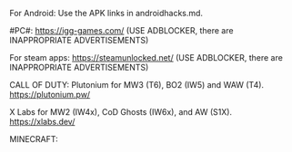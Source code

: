 For Android: Use the APK links in androidhacks.md.

#PC#: https://igg-games.com/ (USE ADBLOCKER, there are INAPPROPRIATE ADVERTISEMENTS)

For steam apps: https://steamunlocked.net/ (USE ADBLOCKER, there are INAPPROPRIATE ADVERTISEMENTS)

CALL OF DUTY:
Plutonium for MW3 (T6), BO2 (IW5) and WAW (T4). https://plutonium.pw/

X Labs for MW2 (IW4x), CoD Ghosts (IW6x), and AW (S1X). https://xlabs.dev/

MINECRAFT:

